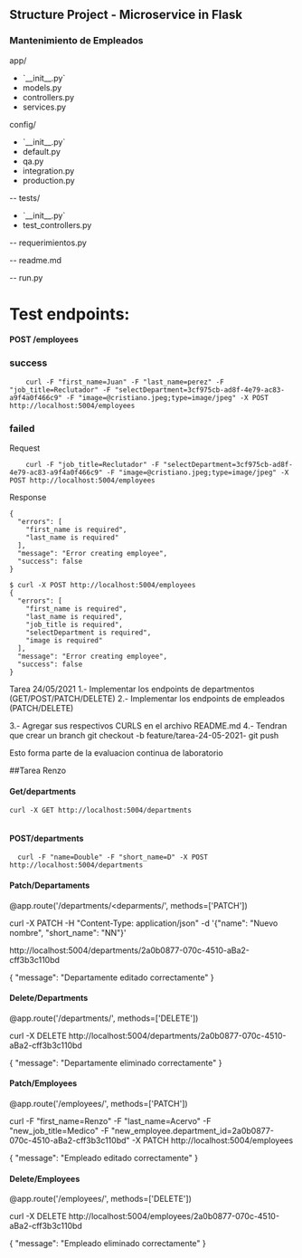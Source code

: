 ## Structure Project - Microservice in Flask

### Mantenimiento de Empleados

app/

<ul>
    <li>`__init__.py`</li>
    <li>models.py</li>
    <li>controllers.py</li>
    <li>services.py</li>
</ul>
config/
<ul>
    <li>`__init__.py`</li>
    <li>default.py</li>
    <li>qa.py</li>
    <li>integration.py</li>
    <li>production.py</li>
</ul>

-- tests/

<ul>
    <li>`__init__.py`</li>
    <li>test_controllers.py</li>
</ul>

-- requerimientos.py

-- readme.md

-- run.py

# Test endpoints:

#### POST /employees

### success

```
    curl -F "first_name=Juan" -F "last_name=perez" -F "job_title=Reclutador" -F "selectDepartment=3cf975cb-ad8f-4e79-ac83-a9f4a0f466c9" -F "image=@cristiano.jpeg;type=image/jpeg" -X POST http://localhost:5004/employees
```

### failed

Request

```
    curl -F "job_title=Reclutador" -F "selectDepartment=3cf975cb-ad8f-4e79-ac83-a9f4a0f466c9" -F "image=@cristiano.jpeg;type=image/jpeg" -X POST http://localhost:5004/employees
```

Response

```
{
  "errors": [
    "first_name is required",
    "last_name is required"
  ],
  "message": "Error creating employee",
  "success": false
}
```

```
$ curl -X POST http://localhost:5004/employees
{
  "errors": [
    "first_name is required",
    "last_name is required",
    "job_title is required",
    "selectDepartment is required",
    "image is required"
  ],
  "message": "Error creating employee",
  "success": false
}
```

Tarea 24/05/2021
1.- Implementar los endpoints de departmentos (GET/POST/PATCH/DELETE)
2.- Implementar los endpoints de empleados (PATCH/DELETE)


3.- Agregar sus respectivos CURLS en el archivo README.md
4.- Tendran que crear un branch
git checkout -b feature/tarea-24-05-2021-<username de gitbhub>
git push

Esto forma parte de la evaluacion continua de laboratorio

##Tarea Renzo

#### Get/departments

```
curl -X GET http://localhost:5004/departments
    
```

#### POST/departments

```
  curl -F "name=Double" -F "short_name=D" -X POST http://localhost:5004/departments

```

#### Patch/Departaments

@app.route('/departments/<deparments/<id>', methods=['PATCH'])
    
curl -X PATCH -H "Content-Type: application/json" -d '{"name": "Nuevo nombre", "short_name": "NN"}'

http://localhost:5004/departments/2a0b0877-070c-4510-aBa2-cff3b3c110bd
    
{ "message": "Departamente editado correctamente" }
    
#### Delete/Departments

@app.route('/departments/<id>', methods=['DELETE'])
    
curl -X DELETE http://localhost:5004/departments/2a0b0877-070c-4510-aBa2-cff3b3c110bd
    
{ "message": "Departamente eliminado correctamente" }

#### Patch/Employees

@app.route('/employees/<id>', methods=['PATCH']) 
    
curl -F "first_name=Renzo" -F "last_name=Acervo" -F "new_job_title=Medico" -F "new_employee.department_id=2a0b0877-070c-4510-aBa2-cff3b3c110bd" 
-X PATCH http://localhost:5004/employees 
    
{ "message": "Empleado editado correctamente" }

#### Delete/Employees

@app.route('/employees/<employeeid>', methods=['DELETE'])

curl -X DELETE http://localhost:5004/employees/2a0b0877-070c-4510-aBa2-cff3b3c110bd

{ "message": "Empleado eliminado correctamente" }
